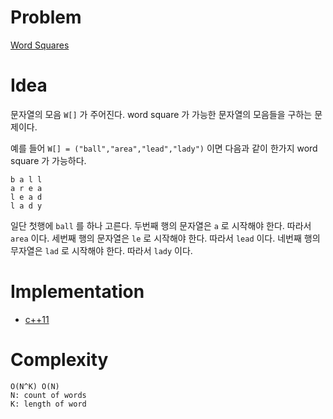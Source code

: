 # Problem

[Word Squares](https://leetcode.com/problems/word-squares/)

# Idea

문자열의 모음 `W[]` 가 주어진다. word square 가 가능한 문자열의
모음들을 구하는 문제이다.

예를 들어 `W[] = ("ball","area","lead","lady")` 이면
다음과 같이 한가지 word square 가 가능하다.

```
b a l l
a r e a
l e a d
l a d y
```

일단 첫행에 `ball` 를 하나 고른다. 두번째 행의 문자열은 `a` 로
시작해야 한다. 따라서 `area` 이다. 세번째 행의 문자열은 `le` 로
시작해야 한다. 따라서 `lead` 이다. 네번째 행의 무자열은 `lad` 로
시작해야 한다. 따라서 `lady` 이다.
 
# Implementation

* [c++11](a.cpp)

# Complexity

```
O(N^K) O(N)
N: count of words
K: length of word
```
